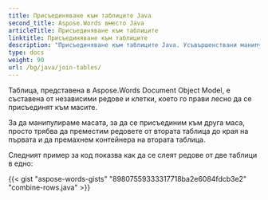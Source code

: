 ```yaml
---
title: Присъединяване към таблиците Java
second_title: Aspose.Words вместо Java
articleTitle: Присъединяване към таблиците
linktitle: Присъединяване към таблиците
description: "Присъединяване към таблиците Java. Усъвършенствани манипулации на маси, присъедини и раздели с помощта на Java."
type: docs
weight: 90
url: /bg/java/join-tables/
---
```


Таблица, представена в Aspose.Words Document Object Model, е съставена от независими редове и клетки, което го прави лесно да се присъединят към масите.

За да манипулираме масата, за да се присъединим към друга маса, просто трябва да преместим редовете от втората таблица до края на първата и да премахнем контейнера на втората таблица.

Следният пример за код показва как да се слеят редове от две таблици в едно:

{{< gist "aspose-words-gists" "89807559333317718ba2e6084fdcb3e2" "combine-rows.java" >}}